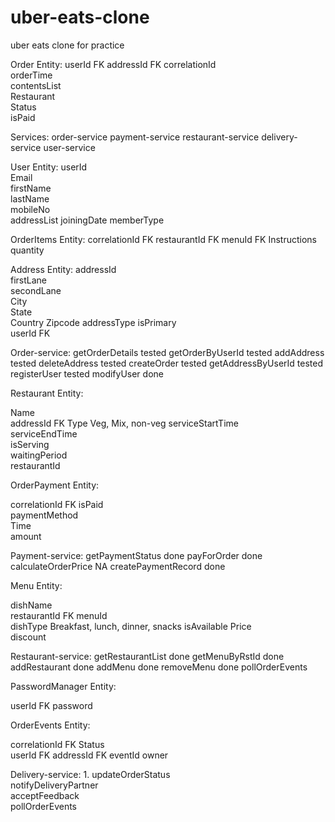 # uber-eats-clone
uber eats clone for practice

Order Entity:
userId	FK
addressId	FK
correlationId	
orderTime	
contentsList	
Restaurant	
Status	
isPaid	

Services:
order-service
payment-service
restaurant-service
delivery-service
user-service

User Entity:
userId	
Email	
firstName	
lastName	
mobileNo	
addressList	
joiningDate	
memberType	

OrderItems Entity:
correlationId	FK
restaurantId	FK
menuId	FK
Instructions	
quantity	

Address Entity:
addressId	
firstLane	
secondLane	
City	
State	
Country	
Zipcode	
addressType	
isPrimary	
userId	FK

Order-service:
	getOrderDetails	tested
	getOrderByUserId	tested
	addAddress	tested
	deleteAddress	tested
	createOrder	tested
	getAddressByUserId	tested
	registerUser	tested
	modifyUser	done

Restaurant Entity:

Name	
addressId	FK
Type	Veg, Mix, non-veg
serviceStartTime	
serviceEndTime	
isServing	
waitingPeriod	
restaurantId	

OrderPayment Entity:

correlationId	FK
isPaid	
paymentMethod	
Time	
amount	

Payment-service:
	getPaymentStatus	done
	payForOrder	done
	calculateOrderPrice	NA
	createPaymentRecord	done

Menu Entity:

dishName	
restaurantId	FK
menuId	
dishType	Breakfast, lunch, dinner, snacks
isAvailable	
Price	
discount	

Restaurant-service:
	getRestaurantList	done
	getMenuByRstId	done
	addRestaurant	done
	addMenu	done
	removeMenu	done
	pollOrderEvents	

PasswordManager Entity:

userId	FK
password	

OrderEvents Entity:

correlationId	FK
Status	
userId	FK
addressId	FK
eventId	
owner	

Delivery-service:
	1. updateOrderStatus	
	notifyDeliveryPartner	
	acceptFeedback	
	pollOrderEvents	

